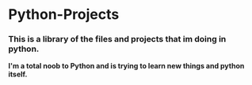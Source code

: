 # Python-Projects
### This is a library of the files and projects that im doing in python.

**I'm a total noob to Python and is trying to learn new things and python itself.**
